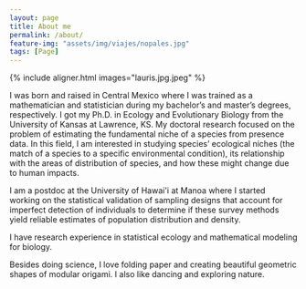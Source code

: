 ```yaml
---
layout: page
title: About me
permalink: /about/
feature-img: "assets/img/viajes/nopales.jpg"
tags: [Page]
---
```


{% include aligner.html images="lauris.jpg.jpeg" %}

I was born and raised in Central Mexico where I was trained as a mathematician and statistician during my bachelor’s and master’s degrees, respectively. I got my Ph.D. in Ecology and Evolutionary Biology from the University of Kansas at Lawrence, KS. My doctoral research focused on the problem of estimating the fundamental niche of a species from presence data. In this field, I am interested in studying species’ ecological niches (the match of a species to a specific environmental condition), its relationship with the areas of distribution of species, and how these might change due to human impacts. 

I am a postdoc at the University of Hawai'i at Manoa where I started working on the statistical validation of sampling designs that account for imperfect detection of individuals to determine if these survey methods yield reliable estimates of population distribution and density.

I have research experience in statistical ecology and mathematical modeling for biology. 

Besides doing science, I love folding paper and creating beautiful geometric shapes of modular origami. I also like dancing and exploring nature.
 
